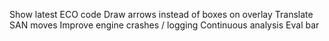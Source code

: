 Show latest ECO code
Draw arrows instead of boxes on overlay
Translate SAN moves
Improve engine crashes / logging
Continuous analysis
Eval bar
